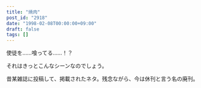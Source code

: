```yaml
---
title: "焼肉"
post_id: "2918"
date: "1998-02-08T00:00:00+09:00"
draft: false
tags: []
---
```



使徒を……喰ってる……！？

それはきっとこんなシーンなのでしょう。

昔某雑誌に投稿して、掲載されたネタ。残念ながら、今は休刊と言う名の廃刊。
